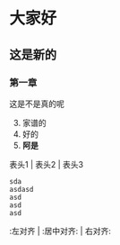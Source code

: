 


# 大家好

## 这是新的

### 第一章

   这是不是真的呢

  
  3. 家谱的
  2. 好的
  3. **阿是**
  
表头1 | 表头2 | 表头3

    sda
    asdasd
    asd
    asd
    asd


:左对齐  | :居中对齐: |   右对齐:  

  
   
    